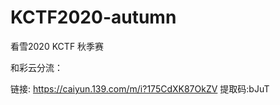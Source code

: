 # KCTF2020-autumn
看雪2020 KCTF 秋季赛

和彩云分流：

链接: https://caiyun.139.com/m/i?175CdXK87OkZV  提取码:bJuT  
